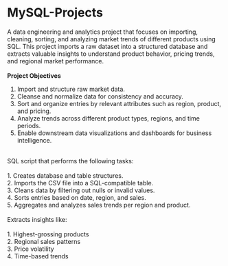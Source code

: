 # MySQL-Projects
A data engineering and analytics project that focuses on importing, cleaning, sorting, and analyzing market trends of different products using SQL. This project imports a raw dataset into a structured database and extracts valuable insights to understand product behavior, pricing trends, and regional market performance.
<br>
<br>
**Project Objectives** <br>
1. Import and structure raw market data.<br>
2. Cleanse and normalize data for consistency and accuracy.<br>
3. Sort and organize entries by relevant attributes such as region, product, and pricing.<br>
4. Analyze trends across different product types, regions, and time periods.<br>
5. Enable downstream data visualizations and dashboards for business intelligence.
<br>
SQL script that performs the following tasks:<br>
<br>
1. Creates database and table structures.<br>
2. Imports the CSV file into a SQL-compatible table.<br>
3. Cleans data by filtering out nulls or invalid values.<br>
4. Sorts entries based on date, region, and sales.<br>
5. Aggregates and analyzes sales trends per region and product.<br>
<br>
Extracts insights like:<br>
<br>
1. Highest-grossing products<br>
2. Regional sales patterns<br>
3. Price volatility<br>
4. Time-based trends
